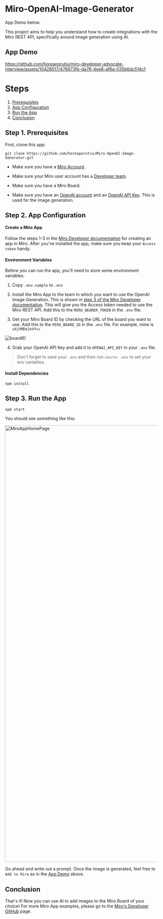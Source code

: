 # Miro-OpenAI-Image-Generator

App Demo below.

This project aims to help you understand how to create integrations with the Miro REST API, specifically 
around image generation using AI.

## App Demo

https://github.com/horeaporutiu/miro-developer-advocate-interview/assets/10428517/476673fb-da76-4ee8-af6a-035b6dc514c1

# Steps 
1. [Prerequisites](#step-1-prerequisites)
2. [App Configuration](#step-2-app-configuration)
3. [Run the App](#step-3-run-the-app)
4. [Conclusion](#conclusion) 

## Step 1. Prerequisites

First, clone this app: 

```git clone https://github.com/horeaporutiu/Miro-OpenAI-Image-Generator.git```

* Make sure you have a [Miro Account](https://miro.com/signup/).

* Make sure your Miro user account has a [Developer team](https://developers.miro.com/docs/create-a-developer-team).

* Make sure you have a Miro Board. 

* Make sure you have an [OpenAI account](https://platform.openai.com/) and an [OpenAI API Key](https://platform.openai.com/account/api-keys). This is used for the image generation. 

## Step 2. App Configuration

#### Create a Miro App

Follow the steps 1-3 in the [Miro Developer documentation](https://developers.miro.com/docs/rest-api-build-your-first-hello-world-app#step-1-create-your-app-in-miro) for creating an app in Miro.
After you've installed the app, make sure you keep your `Access token` handy.

#### Environment Variables

Before you can run the app, you'll need to store some environment variables.

1. Copy `.env.sample` to `.env`

2. Install the Miro App to the team in which you want to use the OpenAI Image Generation. This is shown in [step 3 of the Miro Developer documentation](https://developers.miro.com/docs/rest-api-build-your-first-hello-world-app#step-3-install-the-app). This will give you the Access token needed to use the Miro REST API. Add this to the `MIRO_BEARER_TOKEN` in the `.env` file.

3. Get your Miro Board ID by checking the URL of the board you want to use. Add this to the `MIRO_BOARD_ID`
in the `.env` file. For example, mine is `uXjVMDe2nVY=/`

![boardID](https://github.com/horeaporutiu/Miro-OpenAI-Image-Generator/assets/10428517/22cdb6b1-276a-466f-9d5e-8f19bf0a0990)

4. Grab your OpenAI API Key and add it to `OPENAI_API_KEY` in your `.env` file.

> Don't forget to save your `.env` and then run 
```source .env``` to set your env variables. 

#### Install Dependencies

`npm install`

## Step 3. Run the App

`npm start`

You should see something like this:

<img width="1440" alt="MiroAppHomePage" src="https://github.com/horeaporutiu/Miro-OpenAI-Image-Generator/assets/10428517/208926c8-b42c-4842-af52-f737af3b4248">

Go ahead and write out a prompt. Once the image is generated, feel free to `Add to Miro` as in the 
[App Demo](https://github.com/horeaporutiu/Miro-OpenAI-Image-Generator#app-demo) above.

## Conclusion

That's it! Now you can use AI to add images to the Miro Board of your choice! For more Miro App examples, 
please go to the [Miro's Developer GitHub](https://github.com/miroapp/app-examples) page.


